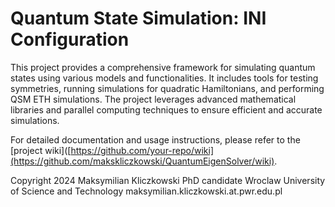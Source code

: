 # Quantum State Simulation: INI Configuration

This project provides a comprehensive framework for simulating quantum states using various models and functionalities. It includes tools for testing symmetries, running simulations for quadratic Hamiltonians, and performing QSM ETH simulations. The project leverages advanced mathematical libraries and parallel computing techniques to ensure efficient and accurate simulations.

For detailed documentation and usage instructions, please refer to the [project wiki]([https://github.com/your-repo/wiki](https://github.com/makskliczkowski/QuantumEigenSolver/wiki).

Copyright 2024
Maksymilian Kliczkowski
PhD candidate
Wroclaw University of Science and Technology
maksymilian.kliczkowski.at.pwr.edu.pl 

